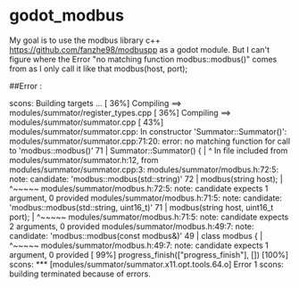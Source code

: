# godot_modbus

My goal is to use the modbus library c++ https://github.com/fanzhe98/modbuspp as a godot module. But I can't figure where the Error "no matching function modbus::modbus()" comes from as I only call it like that modbus(host,  port); 

##Error :

scons: Building targets ...
[ 36%] Compiling ==> modules/summator/register_types.cpp
[ 36%] Compiling ==> modules/summator/summator.cpp
[ 43%] modules/summator/summator.cpp: In constructor 'Summator::Summator()':
modules/summator/summator.cpp:71:20: error: no matching function for call to 'modbus::modbus()'
   71 | Summator::Summator() {
      |                    ^
In file included from modules/summator/summator.h:12,
                 from modules/summator/summator.cpp:3:
modules/summator/modbus.h:72:5: note: candidate: 'modbus::modbus(std::string)'
   72 |     modbus(string host);
      |     ^~~~~~
modules/summator/modbus.h:72:5: note:   candidate expects 1 argument, 0 provided
modules/summator/modbus.h:71:5: note: candidate: 'modbus::modbus(std::string, uint16_t)'
   71 |     modbus(string host, uint16_t port);
      |     ^~~~~~
modules/summator/modbus.h:71:5: note:   candidate expects 2 arguments, 0 provided
modules/summator/modbus.h:49:7: note: candidate: 'modbus::modbus(const modbus&)'
   49 | class modbus {
      |       ^~~~~~
modules/summator/modbus.h:49:7: note:   candidate expects 1 argument, 0 provided
[ 99%] progress_finish(["progress_finish"], [])
[100%] scons: *** [modules/summator/summator.x11.opt.tools.64.o] Error 1
scons: building terminated because of errors.

